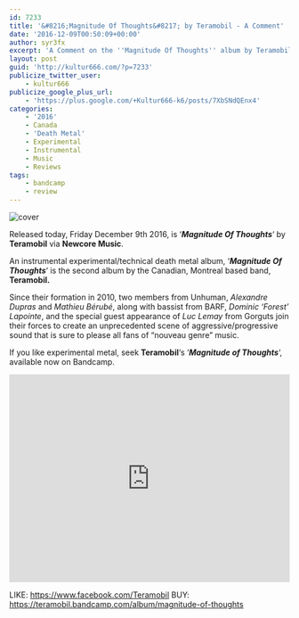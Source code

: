 ```yaml
---
id: 7233
title: '&#8216;Magnitude Of Thoughts&#8217; by Teramobil - A Comment'
date: '2016-12-09T00:50:09+00:00'
author: syr3fx
excerpt: 'A Comment on the ''Magnitude Of Thoughts'' album by Teramobil (2016).'
layout: post
guid: 'http://kultur666.com/?p=7233'
publicize_twitter_user:
    - kultur666
publicize_google_plus_url:
    - 'https://plus.google.com/+Kultur666-k6/posts/7XbSNdQEnx4'
categories:
    - '2016'
    - Canada
    - 'Death Metal'
    - Experimental
    - Instrumental
    - Music
    - Reviews
tags:
    - bandcamp
    - review
---
```


![cover](http://localhost:8080/wp-content/uploads/2016/12/cover1.jpg)

Released today, Friday December 9th 2016, is ‘***Magnitude Of Thoughts***‘ by **Teramobil** via **Newcore Music**.

An instrumental experimental/technical death metal album, ‘***Magnitude Of Thoughts***‘ is the second album by the Canadian, Montreal based band, **Teramobil.**

Since their formation in 2010, two members from Unhuman, *Alexandre Dupras* and *Mathieu Bérubé*, along with bassist from BARF, *Dominic ‘Forest’ Lapointe*, and the special guest appearance of *Luc Lemay* from Gorguts join their forces to create an unprecedented scene of aggressive/progressive sound that is sure to please all fans of “nouveau genre” music.

If you like experimental metal, seek **Teramobil**‘s ‘***Magnitude of Thoughts***‘, available now on Bandcamp.

<iframe style="border: 0; width: 100%; height: 373px;" src="https://bandcamp.com/EmbeddedPlayer/album=3012333143/size=large/bgcol=333333/linkcol=e99708/tracklist=false/transparent=true/" seamless></iframe>

LIKE: <https://www.facebook.com/Teramobil>
BUY: <https://teramobil.bandcamp.com/album/magnitude-of-thoughts>
